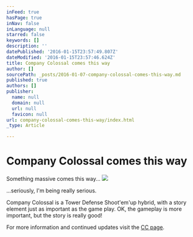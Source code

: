 ```yaml
---
inFeed: true
hasPage: true
inNav: false
inLanguage: null
starred: false
keywords: []
description: ''
datePublished: '2016-01-15T23:57:49.807Z'
dateModified: '2016-01-15T23:57:46.624Z'
title: Company Colossal comes this way
author: []
sourcePath: _posts/2016-01-07-company-colossal-comes-this-way.md
published: true
authors: []
publisher:
  name: null
  domain: null
  url: null
  favicon: null
url: company-colossal-comes-this-way/index.html
_type: Article

---
```

# Company Colossal comes this way

Something massive comes this way...
![](https://s3-us-west-2.amazonaws.com/the-grid-img/p/f2c32a318b4e655d79d2c7282c074d830f64e8e0.jpg)

...seriously, I'm being really serious.

Company Colossal is a Tower Defense Shoot'em'up hybrid, with a story element just as important as the game play. OK, the gameplay is more important, but the story is really good!

For more information and continued updates visit the [CC page][0].

[0]: http://www.pixelpickle.com/company-colossal/